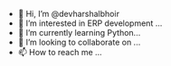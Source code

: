- 👋 Hi, I’m @devharshalbhoir
- 👀 I’m interested in ERP development ...
- 🌱 I’m currently learning Python...
- 💞️ I’m looking to collaborate on ...
- 📫 How to reach me ...

<!---
devharshalbhoir/devharshalbhoir is a ✨ special ✨ repository because its `README.md` (this file) appears on your GitHub profile.
You can click the Preview link to take a look at your changes.
--->

